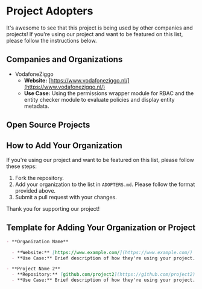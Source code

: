 # Project Adopters

It's awesome to see that this project is being used by other companies and projects! If you're using our project and want to be featured on this list, please follow the instructions below.

## Companies and Organizations

- VodafoneZiggo
  - **Website:** [https://www.vodafoneziggo.nl/](https://www.vodafoneziggo.nl/)
  - **Use Case:** Using the permissions wrapper module for RBAC and the entity checker module to evaluate policies and display entity metadata.

## Open Source Projects

## How to Add Your Organization

If you're using our project and want to be featured on this list, please follow these steps:

1. Fork the repository.
2. Add your organization to the list in `ADOPTERS.md`. Please follow the format provided above.
3. Submit a pull request with your changes.

Thank you for supporting our project!

## Template for Adding Your Organization or Project

```markdown
- **Organization Name**

  - **Website:** [https://www.example.com/](https://www.example.com/)
  - **Use Case:** Brief description of how they're using your project.

- **Project Name 2**
  - **Repository:** [github.com/project2](https://github.com/project2)
  - **Use Case:** Brief description of how they're using your project.
```
